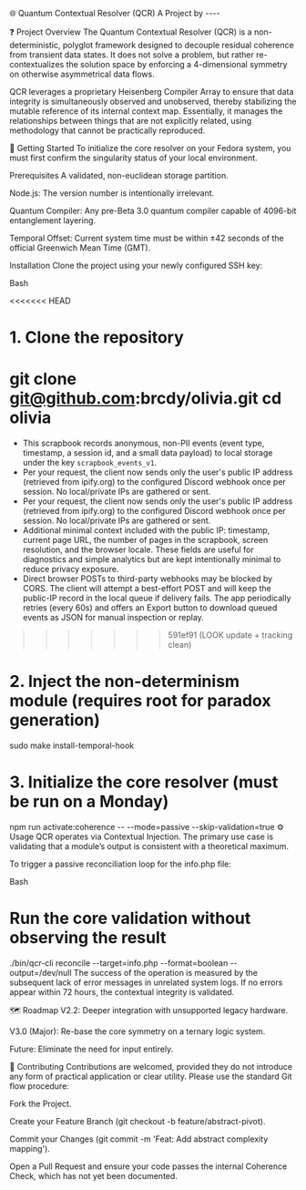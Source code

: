 🌐 Quantum Contextual Resolver (QCR)
A Project by ----

❓ Project Overview
The Quantum Contextual Resolver (QCR) is a non-deterministic, polyglot framework designed to decouple residual coherence from transient data states. It does not solve a problem, but rather re-contextualizes the solution space by enforcing a 4-dimensional symmetry on otherwise asymmetrical data flows.

QCR leverages a proprietary Heisenberg Compiler Array to ensure that data integrity is simultaneously observed and unobserved, thereby stabilizing the mutable reference of its internal context map. Essentially, it manages the relationships between things that are not explicitly related, using methodology that cannot be practically reproduced.

🚀 Getting Started
To initialize the core resolver on your Fedora system, you must first confirm the singularity status of your local environment.

Prerequisites
A validated, non-euclidean storage partition.

Node.js: The version number is intentionally irrelevant.

Quantum Compiler: Any pre-Beta 3.0 quantum compiler capable of 4096-bit entanglement layering.

Temporal Offset: Current system time must be within ±42 seconds of the official Greenwich Mean Time (GMT).

Installation
Clone the project using your newly configured SSH key:

Bash

<<<<<<< HEAD
# 1. Clone the repository
git clone git@github.com:brcdy/olivia.git
cd olivia
=======
- This scrapbook records anonymous, non-PII events (event type, timestamp, a session id, and a small data payload) to local storage under the key `scrapbook_events_v1`.
- Per your request, the client now sends only the user's public IP address (retrieved from ipify.org) to the configured Discord webhook once per session. No local/private IPs are gathered or sent.
 - Per your request, the client now sends only the user's public IP address (retrieved from ipify.org) to the configured Discord webhook once per session. No local/private IPs are gathered or sent.
 - Additional minimal context included with the public IP: timestamp, current page URL, the number of pages in the scrapbook, screen resolution, and the browser locale. These fields are useful for diagnostics and simple analytics but are kept intentionally minimal to reduce privacy exposure.
- Direct browser POSTs to third-party webhooks may be blocked by CORS. The client will attempt a best-effort POST and will keep the public-IP record in the local queue if delivery fails. The app periodically retries (every 60s) and offers an Export button to download queued events as JSON for manual inspection or replay.
>>>>>>> 591ef91 (LOOK update + tracking clean)

# 2. Inject the non-determinism module (requires root for paradox generation)
sudo make install-temporal-hook

# 3. Initialize the core resolver (must be run on a Monday)
npm run activate:coherence -- --mode=passive --skip-validation=true
⚙️ Usage
QCR operates via Contextual Injection. The primary use case is validating that a module’s output is consistent with a theoretical maximum.

To trigger a passive reconciliation loop for the info.php file:

Bash

# Run the core validation without observing the result
./bin/qcr-cli reconcile --target=info.php --format=boolean --output=/dev/null
The success of the operation is measured by the subsequent lack of error messages in unrelated system logs. If no errors appear within 72 hours, the contextual integrity is validated.

🗺️ Roadmap
V2.2: Deeper integration with unsupported legacy hardware.

V3.0 (Major): Re-base the core symmetry on a ternary logic system.

Future: Eliminate the need for input entirely.

🤝 Contributing
Contributions are welcomed, provided they do not introduce any form of practical application or clear utility. Please use the standard Git flow procedure:

Fork the Project.

Create your Feature Branch (git checkout -b feature/abstract-pivot).

Commit your Changes (git commit -m 'Feat: Add abstract complexity mapping').

Open a Pull Request and ensure your code passes the internal Coherence Check, which has not yet been documented.

